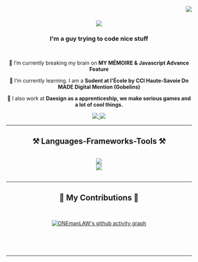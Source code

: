 <img align="right" src="https://visitor-badge.laobi.icu/badge?page_id=ONEmanLAW.ONEmanLAW" />

<h1 align="center">
    <img src="https://readme-typing-svg.herokuapp.com/?font=Righteous&size=35&center=true&color=F4D644&vCenter=true&width=500&height=70&duration=4000&lines=I'm+Hugo+Culot+👋;I+CODE!;" />
</h1>

<h3 align="center">I'm a guy trying to code nice stuff</h3>

<br/>

<div align="center">
 
 🔭 I’m currently breaking my brain on **MY MÉMOIRE & Javascript Advance Feature**
 
 🌱 I’m currently learning. I am a **Sudent at l'École by CCI Haute-Savoie Dn MADE Digital Mention (Gobelins)**

 👔 I also work at **Daesign as a apprenticeship, we make serious games and a lot of cool things.**

     


 </div>
 
<div align="center"> 
<!--   <a href="https://linkedin.com/in/hugoculot-dev" target="_blank">
    <img src="https://img.shields.io/badge/LinkedIn-0077B5?style=for-the-badge&logo=linkedin&logoColor=white" target="_blank" />
  </a> -->
  <a href="https://hugo-culot.vercel.app" target="_blank">
     <img src="https://img.shields.io/badge/Portfolio-FF5722?style=for-the-badge&logo=todoist&logoColor=white" target="_blank" />
  </a>
   <a href="mailto:hugoculot.dev@gmail.com">
    <img src="https://img.shields.io/badge/Gmail-333333?style=for-the-badge&logo=gmail&logoColor=red" />
  </a>
</div>

 <hr/>
 
<h2 align="center">⚒️ Languages-Frameworks-Tools ⚒️</h2>
<br/>
<div align="center">
    <img src="https://skillicons.dev/icons?i=vscode,unity,figma,github,git,powershell,vercel"/>
    <br>
    <img src="https://skillicons.dev/icons?i=html,css,javascript,p5js,nodejs,vue,angular,vite,pinia,php,mysql,cs"/><br>
</div>

<br/>
<hr/>

<div align="center">
  <h2>🐍 My Contributions 🐍</h2>
  <br>
    
 
 [![ONEmanLAW's github activity graph](https://github-readme-activity-graph.vercel.app/graph?username=ONEmanLAW&theme=react)](https://github.com/ONEmanLAW/)


 
  
  <br/><br/><br/>
</div>

<hr/>


  
</div>
